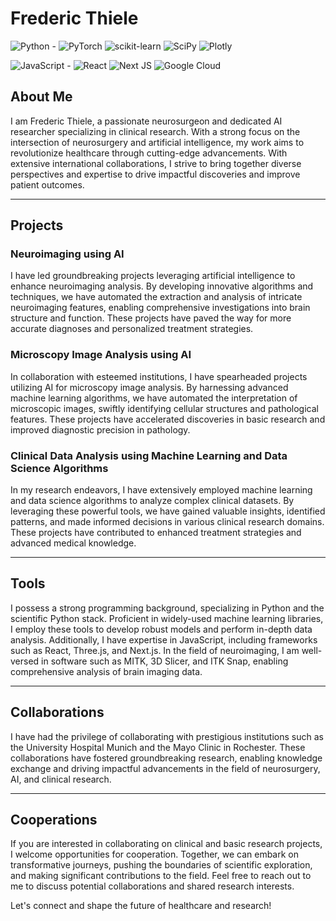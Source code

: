 # Frederic Thiele

![Python](https://img.shields.io/badge/python-3670A0?style=for-the-badge&logo=python&logoColor=ffdd54) - 
![PyTorch](https://img.shields.io/badge/PyTorch-%23EE4C2C.svg?style=for-the-badge&logo=PyTorch&logoColor=white)
![scikit-learn](https://img.shields.io/badge/scikit--learn-%23F7931E.svg?style=for-the-badge&logo=scikit-learn&logoColor=white)
![SciPy](https://img.shields.io/badge/SciPy-%230C55A5.svg?style=for-the-badge&logo=scipy&logoColor=%white)
![Plotly](https://img.shields.io/badge/Plotly-%233F4F75.svg?style=for-the-badge&logo=plotly&logoColor=white)

![JavaScript](https://img.shields.io/badge/javascript-%23323330.svg?style=for-the-badge&logo=javascript&logoColor=%23F7DF1E) - 
![React](https://img.shields.io/badge/react-%2320232a.svg?style=for-the-badge&logo=react&logoColor=%2361DAFB)
![Next JS](https://img.shields.io/badge/Next-black?style=for-the-badge&logo=next.js&logoColor=white)
![Google Cloud](https://img.shields.io/badge/GoogleCloud-%234285F4.svg?style=for-the-badge&logo=google-cloud&logoColor=white)

## About Me
I am Frederic Thiele, a passionate neurosurgeon and dedicated AI researcher specializing in clinical research. With a strong focus on the intersection of neurosurgery and artificial intelligence, my work aims to revolutionize healthcare through cutting-edge advancements. With extensive international collaborations, I strive to bring together diverse perspectives and expertise to drive impactful discoveries and improve patient outcomes.

---

## Projects
### Neuroimaging using AI
I have led groundbreaking projects leveraging artificial intelligence to enhance neuroimaging analysis. By developing innovative algorithms and techniques, we have automated the extraction and analysis of intricate neuroimaging features, enabling comprehensive investigations into brain structure and function. These projects have paved the way for more accurate diagnoses and personalized treatment strategies.


### Microscopy Image Analysis using AI
In collaboration with esteemed institutions, I have spearheaded projects utilizing AI for microscopy image analysis. By harnessing advanced machine learning algorithms, we have automated the interpretation of microscopic images, swiftly identifying cellular structures and pathological features. These projects have accelerated discoveries in basic research and improved diagnostic precision in pathology.


### Clinical Data Analysis using Machine Learning and Data Science Algorithms
In my research endeavors, I have extensively employed machine learning and data science algorithms to analyze complex clinical datasets. By leveraging these powerful tools, we have gained valuable insights, identified patterns, and made informed decisions in various clinical research domains. These projects have contributed to enhanced treatment strategies and advanced medical knowledge.

---

## Tools
I possess a strong programming background, specializing in Python and the scientific Python stack. Proficient in widely-used machine learning libraries, I employ these tools to develop robust models and perform in-depth data analysis. Additionally, I have expertise in JavaScript, including frameworks such as React, Three.js, and Next.js. In the field of neuroimaging, I am well-versed in software such as MITK, 3D Slicer, and ITK Snap, enabling comprehensive analysis of brain imaging data.

---

## Collaborations
I have had the privilege of collaborating with prestigious institutions such as the University Hospital Munich and the Mayo Clinic in Rochester. These collaborations have fostered groundbreaking research, enabling knowledge exchange and driving impactful advancements in the field of neurosurgery, AI, and clinical research.

---

## Cooperations
If you are interested in collaborating on clinical and basic research projects, I welcome opportunities for cooperation. Together, we can embark on transformative journeys, pushing the boundaries of scientific exploration, and making significant contributions to the field. Feel free to reach out to me to discuss potential collaborations and shared research interests.

Let's connect and shape the future of healthcare and research!
